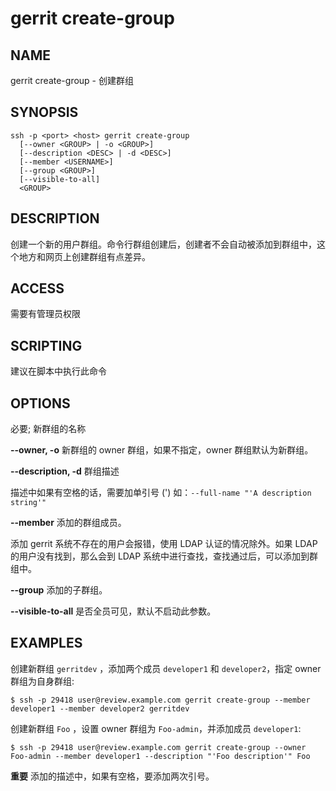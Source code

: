 # gerrit create-group

## NAME
gerrit create-group - 创建群组

## SYNOPSIS
```
ssh -p <port> <host> gerrit create-group
  [--owner <GROUP> | -o <GROUP>]
  [--description <DESC> | -d <DESC>]
  [--member <USERNAME>]
  [--group <GROUP>]
  [--visible-to-all]
  <GROUP>
```

## DESCRIPTION
创建一个新的用户群组。命令行群组创建后，创建者不会自动被添加到群组中，这个地方和网页上创建群组有点差异。

## ACCESS
需要有管理员权限

## SCRIPTING
建议在脚本中执行此命令

## OPTIONS
**<GROUP>**
	必要; 新群组的名称

**--owner, -o**
	新群组的 owner 群组，如果不指定，owner 群组默认为新群组。

**--description, -d**
	群组描述

 描述中如果有空格的话，需要加单引号 (') 如：`--full-name "'A description string'"`

**--member**
	添加的群组成员。

 添加 gerrit 系统不存在的用户会报错，使用 LDAP 认证的情况除外。如果 LDAP 的用户没有找到，那么会到 LDAP 系统中进行查找，查找通过后，可以添加到群组中。

**--group**
	添加的子群组。

**--visible-to-all**
	是否全员可见，默认不启动此参数。

## EXAMPLES
创建新群组 `gerritdev` ，添加两个成员 `developer1` 和 `developer2`，指定 owner 群组为自身群组:

```
$ ssh -p 29418 user@review.example.com gerrit create-group --member developer1 --member developer2 gerritdev
```

创建新群组 `Foo` ，设置 owner 群组为 `Foo-admin`，并添加成员 `developer1`:

```
$ ssh -p 29418 user@review.example.com gerrit create-group --owner Foo-admin --member developer1 --description "'Foo description'" Foo
```

 **重要** 添加的描述中，如果有空格，要添加两次引号。

